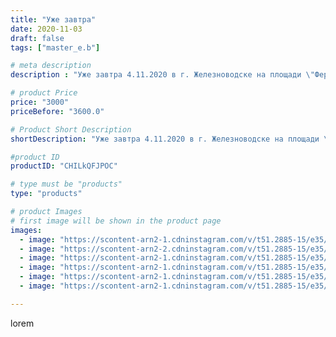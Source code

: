 ```yaml
---
title: "Уже завтра"
date: 2020-11-03
draft: false
tags: ["master_e.b"]

# meta description
description : "Уже завтра 4.11.2020 в г. Железноводске на площади \"Феррум\" (возле озера) мой новый любимчик встанет на крыло в поисках нового дома. Приглашаю всех друзей к н"

# product Price
price: "3000"
priceBefore: "3600.0"

# Product Short Description
shortDescription: "Уже завтра 4.11.2020 в г. Железноводске на площади \"Феррум\" (возле озера) мой новый любимчик встанет на крыло в поисках нового дома. Приглашаю всех друзей к нам на огонек."

#product ID
productID: "CHILkQFJPOC"

# type must be "products"
type: "products"

# product Images
# first image will be shown in the product page
images:
  - image: "https://scontent-arn2-1.cdninstagram.com/v/t51.2885-15/e35/123507112_355421429095384_5912783721355489783_n.jpg?se=7&tp=1&_nc_ht=scontent-arn2-1.cdninstagram.com&_nc_cat=104&_nc_ohc=RncjES6XFp8AX-X8bB5&oh=54b4c9686af7401e61a7547a6447083c&oe=606CD44F&ig_cache_key=MjQzNDI0NjQ2NDc5MTM5MzE3MA%3D%3D.2"
  - image: "https://scontent-arn2-2.cdninstagram.com/v/t51.2885-15/e35/122887562_961967414212836_1460646835551190437_n.jpg?se=7&tp=1&_nc_ht=scontent-arn2-2.cdninstagram.com&_nc_cat=100&_nc_ohc=eNrTzom93B4AX83cGJw&oh=9bdfb9fc680380594211a6a75ad43d28&oe=606C7DAE&ig_cache_key=MjQzNDI0NjQ2NDg0MTk2MjgyOQ%3D%3D.2"
  - image: "https://scontent-arn2-1.cdninstagram.com/v/t51.2885-15/e35/123704326_184356029892669_399708889549912702_n.jpg?se=7&tp=1&_nc_ht=scontent-arn2-1.cdninstagram.com&_nc_cat=109&_nc_ohc=NwLqi4XWPOQAX8BeRnn&oh=26f85c7bed2cda676acd258110b1dcb6&oe=606BD3DA&ig_cache_key=MjQzNDI0NjQ2NDgxNjU5OTY2Ng%3D%3D.2"
  - image: "https://scontent-arn2-1.cdninstagram.com/v/t51.2885-15/e35/123392776_388956062146794_6613519882521652164_n.jpg?se=7&tp=1&_nc_ht=scontent-arn2-1.cdninstagram.com&_nc_cat=106&_nc_ohc=UygiH0LIUSAAX8RuYwP&oh=3774d9240e2943f60958c81950c835a8&oe=6069F87A&ig_cache_key=MjQzNDI0NjQ2NDgwODMxMTQ4Ng%3D%3D.2"
  - image: "https://scontent-arn2-1.cdninstagram.com/v/t51.2885-15/e35/123246017_1367707320228110_1286335931323116848_n.jpg?se=7&tp=1&_nc_ht=scontent-arn2-1.cdninstagram.com&_nc_cat=102&_nc_ohc=qYOSlpOaZL8AX9l4jY5&oh=5169b35b2ea1f6c456b98f8e9065f8c7&oe=606CD18E&ig_cache_key=MjQzNDI0NjQ2NDgzMzQwNjMwNA%3D%3D.2"
  - image: "https://scontent-arn2-1.cdninstagram.com/v/t51.2885-15/e35/123128951_277397073593942_506518335757227118_n.jpg?se=7&tp=1&_nc_ht=scontent-arn2-1.cdninstagram.com&_nc_cat=102&_nc_ohc=cORTupjTeMoAX_NHdh8&oh=b7e1583ea88dc81ecffe6976eff5b109&oe=606A219C&ig_cache_key=MjQzNDI0NjQ2NDg0MTcxOTMxNQ%3D%3D.2"

---
```

lorem
